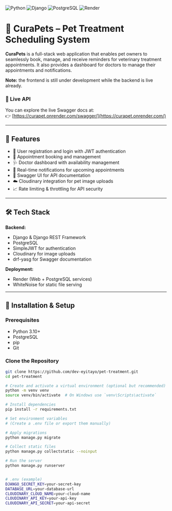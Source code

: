 ![Python](https://img.shields.io/badge/python-3.10%2B-blue)
![Django](https://img.shields.io/badge/django-5.1-green)
![PostgreSQL](https://img.shields.io/badge/postgresql-%23336791.svg?&logo=postgresql&logoColor=white)
![Render](https://img.shields.io/badge/hosted%20on-Render-5a3cc4)

# 🐾 CuraPets – Pet Treatment Scheduling System

**CuraPets** is a full-stack web application that enables pet owners to seamlessly book, manage, and receive reminders for veterinary treatment appointments. It also provides a dashboard for doctors to manage their appointments and notifications.

**Note:** the frontend is still under development while the backend is live already.

### 🔗 Live API

You can explore the live Swagger docs at:  
👉 [https://curapet.onrender.com/swagger/](https://curapet.onrender.com/)


---

## 🚀 Features

- 🐶 User registration and login with JWT authentication
- 📅 Appointment booking and management
- 🩺 Doctor dashboard with availability management
- 🔔 Real-time notifications for upcoming appointments
- 📃 Swagger UI for API documentation
- ☁️ Cloudinary integration for pet image uploads
- 📈 Rate limiting & throttling for API security

---

## 🛠️ Tech Stack

**Backend:**
- Django & Django REST Framework
- PostgreSQL
- SimpleJWT for authentication
- Cloudinary for image uploads
- drf-yasg for Swagger documentation


**Deployment:**
- Render (Web + PostgreSQL services)
- WhiteNoise for static file serving

---

## 🔧 Installation & Setup

### Prerequisites

- Python 3.10+
- PostgreSQL
- pip
- Git

### Clone the Repository

```bash
git clone https://github.com/dev-eyitayo/pet-treatment.git
cd pet-treatment

# Create and activate a virtual environment (optional but recommended)
python -m venv venv
source venv/bin/activate  # On Windows use `venv\Scripts\activate`

# Install dependencies
pip install -r requirements.txt

# Set environment variables
# (Create a .env file or export them manually)

# Apply migrations
python manage.py migrate

# Collect static files
python manage.py collectstatic --noinput

# Run the server
python manage.py runserver


# .env (example)
DJANGO_SECRET_KEY=your-secret-key
DATABASE_URL=your-database-url
CLOUDINARY_CLOUD_NAME=your-cloud-name
CLOUDINARY_API_KEY=your-api-key
CLOUDINARY_API_SECRET=your-api-secret




